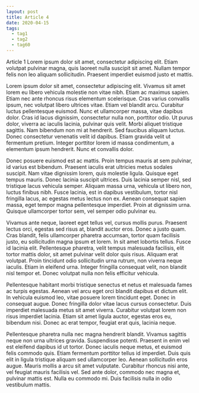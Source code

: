 ```yaml
---
layout: post
title: Article 4
date: 2020-04-15
tags:
  - tag1
  - tag2
  - tag60
---
```


Article 1 Lorem ipsum dolor sit amet, consectetur adipiscing elit. Etiam volutpat pulvinar magna, quis laoreet nulla suscipit sit amet. Nullam tempor felis non leo aliquam sollicitudin. Praesent imperdiet euismod justo et mattis.

<!-- excerpt -->

Lorem ipsum dolor sit amet, consectetur adipiscing elit. Vivamus sit amet lorem eu libero vehicula molestie non vitae nibh. Etiam ac maximus sapien. Etiam nec ante rhoncus risus elementum scelerisque. Cras varius convallis ipsum, nec volutpat libero ultrices vitae. Etiam vel blandit arcu. Curabitur luctus pellentesque euismod. Nunc et ullamcorper massa, vitae dapibus dolor. Cras id lacus dignissim, consectetur nulla non, porttitor odio. Ut purus dolor, viverra ac iaculis lacinia, pulvinar quis velit. Morbi aliquet tristique sagittis. Nam bibendum non mi at hendrerit. Sed faucibus aliquam luctus. Donec consectetur venenatis velit id dapibus. Etiam gravida velit ut fermentum pretium. Integer porttitor lorem id massa condimentum, a elementum ipsum hendrerit. Nunc et convallis dolor.

Donec posuere euismod est ac mattis. Proin tempus mauris at sem pulvinar, id varius est bibendum. Praesent iaculis erat ultricies metus sodales suscipit. Nam vitae dignissim lorem, quis molestie ligula. Quisque eget tempus mauris. Donec lacinia suscipit ultrices. Duis lacinia semper nisl, sed tristique lacus vehicula semper. Aliquam massa urna, vehicula ut libero non, luctus finibus nibh. Fusce lacinia, est in dapibus vestibulum, tortor nisl fringilla lacus, ac egestas metus lectus non ex. Aenean consequat sapien massa, eget tempor magna pellentesque imperdiet. Proin at dignissim urna. Quisque ullamcorper tortor sem, vel semper odio pulvinar eu.

Vivamus ante neque, laoreet eget tellus vel, cursus mollis purus. Praesent lectus orci, egestas sed risus at, blandit auctor eros. Donec a justo quam. Cras blandit, felis ullamcorper pharetra accumsan, tortor quam facilisis justo, eu sollicitudin magna ipsum et lorem. In sit amet lobortis tellus. Fusce id lacinia elit. Pellentesque pharetra, velit tempus malesuada facilisis, elit tortor mattis dolor, sit amet pulvinar velit dolor quis risus. Aliquam erat volutpat. Proin tincidunt odio sollicitudin urna rutrum, non viverra neque iaculis. Etiam in eleifend urna. Integer fringilla consequat velit, non blandit nisl tempor et. Donec volutpat nulla non felis efficitur vehicula.

Pellentesque habitant morbi tristique senectus et netus et malesuada fames ac turpis egestas. Aenean vel arcu eget orci blandit dapibus et dictum elit. In vehicula euismod leo, vitae posuere lorem tincidunt eget. Donec in consequat augue. Donec fringilla dolor vitae lacus cursus consectetur. Duis imperdiet malesuada metus sit amet viverra. Curabitur volutpat lorem non risus imperdiet lacinia. Etiam sit amet ligula auctor, egestas eros eu, bibendum nisi. Donec ac erat tempor, feugiat erat quis, lacinia neque.

Pellentesque pharetra nulla nec magna hendrerit blandit. Vivamus sagittis neque non urna ultrices gravida. Suspendisse potenti. Praesent in enim vel est eleifend dapibus id ut tortor. Donec iaculis neque metus, et euismod felis commodo quis. Etiam fermentum porttitor tellus id imperdiet. Duis quis elit in ligula tristique aliquam sed ullamcorper leo. Aenean sollicitudin eros augue. Mauris mollis a arcu sit amet vulputate. Curabitur rhoncus nisi ante, vel feugiat mauris facilisis vel. Sed ante dolor, commodo nec magna et, pulvinar mattis est. Nulla eu commodo mi. Duis facilisis nulla in odio vestibulum mattis.
